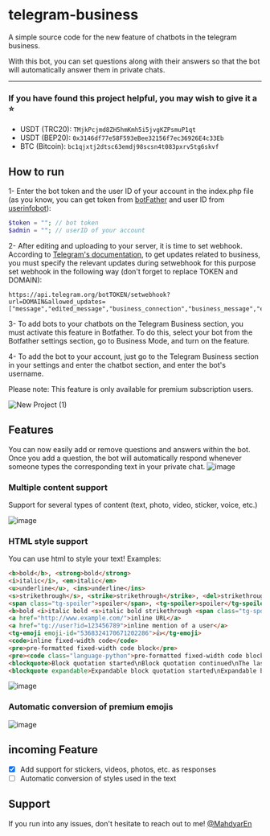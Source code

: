 # telegram-business
A simple source code for the new feature of chatbots in the telegram business.

With this bot, you can set questions along with their answers so that the bot will automatically answer them in private chats.
<hr>

### If you have found this project helpful,  you may wish to give it a ⭐️


- USDT (TRC20): `TMjkPcjmd8ZH5hmKmh5i5jvgKZPsmuP1qt`
- USDT (BEP20): `0x3146df77e58F593eBee32156f7ec36926E4c33Eb`
- BTC (Bitcoin): `bc1qjxtj2dtsc63emdj98scsn4t083pxrv5tg6skvf`


## How to run

1- Enter the bot token and the user ID of your account in the index.php file (as you know, you can get token from [botFather](https://t.me/BotFather) and user ID from [userinfobot](https://t.me/userinfobot)):

```php
$token = ""; // bot token
$admin = ""; // userID of your account
```

2- After editing and uploading to your server, it is time to set webhook.
According to [Telegram's documentation](https://core.telegram.org/bots/api#march-31-2024), to get updates related to business, you must specify the relevant updates during setwebhook for this purpose set webhook in the following way (don't forget to replace TOKEN and DOMAIN):
```
https://api.telegram.org/botTOKEN/setwebhook?url=DOMAIN&allowed_updates=["message","edited_message","business_connection","business_message","edited_business_message","deleted_business_messages"]
```

3- To add bots to your chatbots on the Telegram Business section, you must activate this feature in Botfather. To do this, select your bot from the Botfather settings section, go to Business Mode, and turn on the feature.

4- To add the bot to your account, just go to the Telegram Business section in your settings and enter the chatbot section, and enter the bot's username. 

Please note: This feature is only available for premium subscription users.

![New Project (1)](https://github.com/MahdyarEn/telegram-business/assets/90097342/0e325499-afc2-4086-8926-4980405ddef6)


## Features 

You can now easily add or remove questions and answers within the bot. Once you add a question, the bot will automatically respond whenever someone types the corresponding text in your private chat.
![image](https://github.com/user-attachments/assets/80ca036a-ba37-48a4-bfbb-24305ea87eda)

### Multiple content support
Support for several types of content (text, photo, video, sticker, voice, etc.)

![image](https://github.com/user-attachments/assets/436c6d1c-1cbb-484b-ad5f-e325330ca762)


### HTML style support
You can use html to style your text!
Examples:
```html
<b>bold</b>, <strong>bold</strong>
<i>italic</i>, <em>italic</em>
<u>underline</u>, <ins>underline</ins>
<s>strikethrough</s>, <strike>strikethrough</strike>, <del>strikethrough</del>
<span class="tg-spoiler">spoiler</span>, <tg-spoiler>spoiler</tg-spoiler>
<b>bold <i>italic bold <s>italic bold strikethrough <span class="tg-spoiler">italic bold strikethrough spoiler</span></s> <u>underline italic bold</u></i> bold</b>
<a href="http://www.example.com/">inline URL</a>
<a href="tg://user?id=123456789">inline mention of a user</a>
<tg-emoji emoji-id="5368324170671202286">👍</tg-emoji>
<code>inline fixed-width code</code>
<pre>pre-formatted fixed-width code block</pre>
<pre><code class="language-python">pre-formatted fixed-width code block written in the Python programming language</code></pre>
<blockquote>Block quotation started\nBlock quotation continued\nThe last line of the block quotation</blockquote>
<blockquote expandable>Expandable block quotation started\nExpandable block quotation continued\nExpandable block quotation continued\nHidden by default part of the block quotation started\nExpandable block quotation continued\nThe last line of the block quotation</blockquote>
```

![image](https://github.com/user-attachments/assets/1117a82c-a5af-4e6d-8580-b7cb9f93b124)

### Automatic conversion of premium emojis

![image](https://github.com/user-attachments/assets/b3b1608a-403e-4281-813b-4dd2e53ead09)


## incoming Feature
- [x] Add support for stickers, videos, photos, etc. as responses
- [ ] Automatic conversion of styles used in the text

## Support
If you run into any issues, don't hesitate to reach out to me!
[@MahdyarEn](https://t.me/mahdyarEn)
